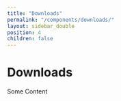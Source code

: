 ```yaml
---
title: "Downloads"
permalink: "/components/downloads/"
layout: sidebar_double
position: 4
children: false
---
```


<h1>Downloads</h1>
<p>Some Content</p>